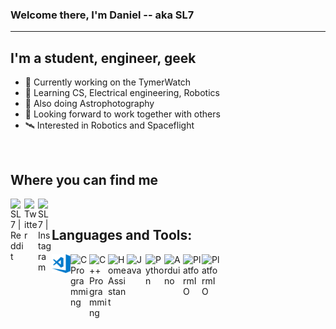 ### Welcome there, I'm Daniel -- aka SL7

---

## I'm a student, engineer, geek

- 🔧  Currently working on the TymerWatch
- 🌱  Learning CS, Electrical engineering, Robotics
- 🌌  Also doing Astrophotography
- 🔎  Looking forward to work together with others  
- 🛰  Interested in Robotics and Spaceflight
<br/>

## Where you can find me
  
  [<img align="left" alt="SL7 | Reddit" width="22px" src="https://cdn.jsdelivr.net/npm/simple-icons@v3/icons/reddit.svg" />][reddit]
  [<img align="left" alt="Twitter" width="22px" src="https://cdn.jsdelivr.net/npm/simple-icons@v3/icons/twitter.svg" />][twitter]
  [<img align="left" alt="SL7 | Instagram" width="22px" src="https://cdn.jsdelivr.net/npm/simple-icons@v3/icons/instagram.svg" />][instagram]

<br/>

## Languages and Tools:
[<img align="left" alt="Visual Studio Code" width="30px" src="https://raw.githubusercontent.com/github/explore/80688e429a7d4ef2fca1e82350fe8e3517d3494d/topics/visual-studio-code/visual-studio-code.png"/>][vscode]
[<img align="left" alt="C Programming" width="30px" src="https://cdn.iconscout.com/icon/free/png-512/c-programming-569564.png"/>][cprogramming]
[<img align="left" alt="C++ Programming" width="30px" src="https://user-images.githubusercontent.com/42747200/46140125-da084900-c26d-11e8-8ea7-c45ae6306309.png"/>][c++]
[<img align="left" alt="Home Assistant" width="30px" src="https://community-assets.home-assistant.io/original/3X/6/3/63f75921214e158bc02336dc864c096b11889f14.png"/>][hass]
[<img align="left" alt="Java" width="30px" src="https://cdn.iconscout.com/icon/free/png-512/java-43-569305.png"/>][java]
[<img align="left" alt="Python" width="30px" src="https://cdn3.iconfinder.com/data/icons/logos-and-brands-adobe/512/267_Python-512.png"/>][python]
[<img align="left" alt="Arduino" width="30px" src="https://cdn.iconscout.com/icon/free/png-512/arduino-4-569256.png"/>][arduino]
[<img align="left" alt="PlatformIO" width="30px" src="https://upload-icon.s3.us-east-2.amazonaws.com/uploads/icons/png/1977859481551942283-512.png"/>][pio]
[<img align="left" alt="PlatformIO" width="30px" src="https://i2.wp.com/benchodroff.com/wp-content/uploads/2017/10/mqtt.png"/>][mqtt]

<br/>

[website]: https://lunary.tech
[twitter]: https://twitter.com/notcasualgeek
[instagram]: https://www.instagram.com/unusualgeek/
[reddit]: https://www.reddit.com/user/Sl7Bot
[cprogramming]: https://www.cprogramming.com
[c++]: https://www.cplusplus.com
[vscode]: https://code.visualstudio.com
[hass]: https://www.home-assistant.io
[java]: https://www.java.com/
[python]: https://www.python.org
[arduino]: https://www.arduino.cc
[pio]: https://platformio.org
[mqtt]: https://mosquitto.org
